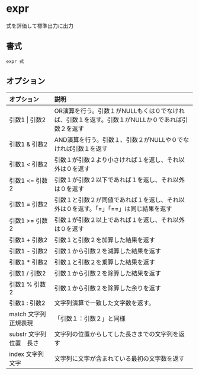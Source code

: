 # expr

式を評価して標準出力に出力

## 書式

```
expr 式
```

## オプション

|オプション|説明|
|:--|:--|
|引数1 \| 引数2|OR演算を行う。引数１がNULLもくは０でなければ、引数１を返す。引数１がNULLか０であれば引数２を返す|
|引数1 & 引数2|AND演算を行う。引数１、引数２がNULLや０でなければ引数１を返す|
|引数1 < 引数2|引数１が引数２より小さければ１を返し、それ以外は０を返す|
|引数1 <= 引数2|引数１が引数２以下であれば１を返し、それ以外は０を返す|
|引数1 = 引数2|引数１と引数２が同値であれば１を返し、それ以外は０を返す。「=」「==」は同じ結果を返す|
|引数1 >= 引数2|引数１が引数２以上であれば１を返し、それ以外は０を返す|
|引数1 + 引数2|引数１と引数２を加算した結果を返す|
|引数1 - 引数2|引数１から引数２を減算した結果を返す|
|引数1 * 引数2|引数１と引数２を乗算した結果を返す|
|引数1 / 引数2|引数１から引数２を除算した結果を返す|
|引数1 % 引数2|引数１から引数２を除算した余りを返す|
|引数1 : 引数2|文字列演算で一致した文字数を返す。|
|match 文字列 正規表現|「引数１：引数２」と同様|
|substr 文字列 位置　長さ|文字列の位置からしてした長さまでの文字列を返す|
|index 文字列 文字|文字列に文字が含まれている最初の文字数を返す|

